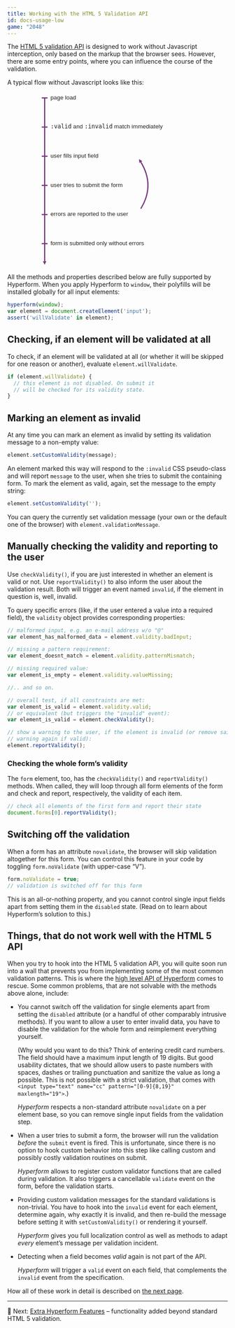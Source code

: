 ```yaml
---
title: Working with the HTML 5 Validation API
id: docs-usage-low
game: "2048"
---
```

The [HTML 5 validation
API](https://html.spec.whatwg.org/multipage/forms.html#the-constraint-validation-api)
is designed to work without Javascript interception, only based on the markup
that the browser sees. However, there are some entry points, where you can
influence the course of the validation.

A typical flow without Javascript looks like this:

<svg xmlns="http://www.w3.org/2000/svg" viewBox="0 0 600 600" style="width:400px;max-width:100%;display:block;margin:0 auto;">
<defs>
<marker id="Triangle"
viewBox="0 0 10 10" refX="0" refY="5"
markerUnits="strokeWidth"
markerWidth="4" markerHeight="3"
orient="auto">
<path d="M 0 0 L 10 5 L 0 10 z" fill="#78397E" />
</marker>
</defs>
<g fill="none" stroke-width="4" stroke="#78397E">
<line x1="50" y1="20" x2="50" y2="580" marker-end="url(#Triangle)"/>
<line x1="40" y1="20" x2="60" y2="20"/>
<line x1="40" y1="120" x2="60" y2="120"/>
<line x1="40" y1="220" x2="60" y2="220"/>
<line x1="40" y1="320" x2="60" y2="320"/>
<line x1="40" y1="420" x2="60" y2="420"/>
<line x1="40" y1="520" x2="60" y2="520"/>
<path d="M 380,400 A 1200,400 0 0,0 380,240" marker-end="url(#Triangle)"/>
</g>
<text font-size="20" font-family="Work Sans,sans-serif" fill="#262422">
<tspan x="70" y="225">user fills input field</tspan>
<tspan x="70" y="325">user tries to submit the form</tspan>
<tspan x="70" y="25">page load</tspan>
<tspan x="70" y="125"><tspan font-family="monospace">:valid</tspan> and <tspan font-family="monospace">:invalid</tspan> match immediately</tspan>
<tspan x="70" y="425">errors are reported to the user</tspan>
<tspan x="70" y="525">form is submitted only without errors</tspan>
</text>
</svg>

All the methods and properties described below are fully supported by Hyperform.
When you apply Hyperform to `window`, their polyfills will be installed
globally for all input elements:

```js
hyperform(window);
var element = document.createElement('input');
assert('willValidate' in element);
```

## Checking, if an element will be validated at all

To check, if an element will be validated at all (or whether it will be skipped
for one reason or another), evaluate `element.willValidate`.

```js
if (element.willValidate) {
  // this element is not disabled. On submit it
  // will be checked for its validity state.
}
```

## Marking an element as invalid

At any time you can mark an element as invalid by setting its validation
message to a non-empty value:

```js
element.setCustomValidity(message);
```

An element marked this way will respond to the `:invalid` CSS pseudo-class and
will report `message` to the user, when she tries to submit the containing
form. To mark the element as valid, again, set the message to the empty string:

```js
element.setCustomValidity('');
```

You can query the currently set validation message (your own or the default
one of the browser) with `element.validationMessage`.

## Manually checking the validity and reporting to the user

Use `checkValidity()`, if you are just interested in whether an element is
valid or not. Use `reportValidity()` to also inform the user about the
validation result. Both will trigger an event named `invalid`, if the element
in question is, well, invalid.

To query specific errors (like, if the user entered a value into a required
field), the `validity` object provides corresponding properties:

```js
// malformed input, e.g. an e-mail address w/o "@"
var element_has_malformed_data = element.validity.badInput;

// missing a pattern requirement:
var element_doesnt_match = element.validity.patternMismatch;

// missing required value:
var element_is_empty = element.validity.valueMissing;

//.. and so on.

// overall test, if all constraints are met:
var element_is_valid = element.validity.valid;
// or equivalent (but triggers the "invalid" event):
var element_is_valid = element.checkValidity();

// show a warning to the user, if the element is invalid (or remove said
// warning again if valid):
element.reportValidity();
```

### Checking the whole form’s validity

The `form` element, too, has the `checkValidity()` and `reportValidity()`
methods. When called, they will loop through all form elements of the form
and check and report, respectively, the validity of each item.

```js
// check all elements of the first form and report their state
document.forms[0].reportValidity();
```

## Switching off the validation

When a form has an attribute `novalidate`, the browser will skip validation
altogether for this form. You can control this feature in your code by
toggling `form.noValidate` (with upper-case “V”).

```js
form.noValidate = true;
// validation is switched off for this form
```

This is an all-or-nothing property, and you cannot control single input fields
apart from setting them in the `disabled` state. (Read on to learn about
Hyperform’s solution to this.)


## Things, that do not work well with the HTML 5 API

When you try to hook into the HTML 5 validation API, you will quite soon run
into a wall that prevents you from implementing some of the most common
validation patterns. This is where the [high level API of
Hyperform](high_level_api.html) comes to rescue. Some common problems, that
are not solvable with the methods above alone, include:

*   You cannot switch off the validation for single elements apart from setting
    the `disabled` attribute (or a handful of other comparably intrusive
    methods). If you want to allow a user to enter invalid data, you have to
    disable the validation for the whole form and reimplement everything
    yourself.

    (Why would you want to do this? Think of entering credit card numbers.
    The field should have a maximum input length of 19 digits. But good
    usability dictates, that we should allow users to paste numbers with
    spaces, dashes or trailing punctuation and sanitize the value as long a
    possible. This is not possible with a strict validation, that comes with
    `<input type="text" name="cc" pattern="[0-9]{8,19}" maxlength="19">`.)

    _Hyperform_ respects a non-standard attribute `novalidate` on a per
    element base, so you can remove single input fields from the validation
    step.

*   When a user tries to submit a form, the browser will run the validation
    _before_ the `submit` event is fired. This is unfortunate, since there is
    no option to hook custom behavior into this step like calling custom
    and possibly costly validation routines on submit.

    _Hyperform_ allows to register custom validator functions that are called
    during validation. It also triggers a cancellable `validate` event on the
    form, before the validation starts.

*   Providing custom validation messages for the standard validations is
    non-trivial. You have to hook into the `invalid` event for each element,
    determine again, why exactly it is invalid, and then re-build the message
    before setting it with `setCustomValidity()` or rendering it yourself.

    _Hyperform_ gives you full localization control as well as methods to
    adapt _every_ element’s message per validation incident.

*   Detecting when a field becomes _valid_ again is not part of the API.

    _Hyperform_ will trigger a `valid` event on each field, that complements
    the `invalid` event from the specification.

How all of these work in detail is described on [the next
page](high_level_api.html).

----

:gem: Next: [Extra Hyperform Features](high_level_api.html) – functionality
added beyond standard HTML 5 validation.
